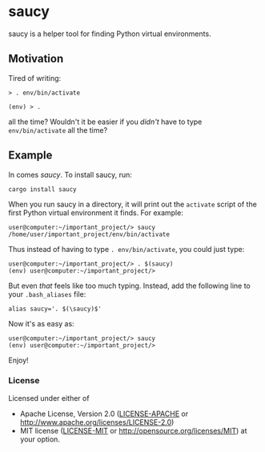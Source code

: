 # saucy

saucy is a helper tool for finding Python virtual environments.

## Motivation

Tired of writing:

```shell script, norun
> . env/bin/activate

(env) > .
```

all the time?  Wouldn't it be easier if you _didn't_ have to type `env/bin/activate` all the time?

## Example

In comes _saucy_.  To install saucy, run:

```shell script, no_run
cargo install saucy
```


When you run saucy in a directory, it will print out the `activate`
script of the first Python virtual environment it finds.  For example:

```shell script, no_run
user@computer:~/important_project/> saucy
/home/user/important_project/env/bin/activate
```

Thus instead of having to type `. env/bin/activate`, you could just type:
```shell script, no_run
user@computer:~/important_project/> . $(saucy)
(env) user@computer:~/important_project/> 
```

But even _that_ feels like too much typing.  Instead, add the following line
to your `.bash_aliases` file:

```shell script, no_run
alias saucy='. $(\saucy)$'
```

Now it's as easy as:

```shell script, no_run
user@computer:~/important_project/> saucy
(env) user@computer:~/important_project/> 
```

Enjoy!

### License
Licensed under either of
 * Apache License, Version 2.0
   ([LICENSE-APACHE](LICENSE-APACHE) or http://www.apache.org/licenses/LICENSE-2.0)
 * MIT license
   ([LICENSE-MIT](LICENSE-MIT) or http://opensource.org/licenses/MIT)
at your option.
